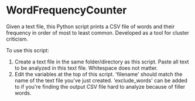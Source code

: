 # WordFrequencyCounter
Given a text file, this Python script prints a CSV file of words and their frequency in order of most to least common. Developed as a tool for cluster criticism.

To use this script:
  1. Create a text file in the same folder/directory as this script. Paste all text to be analyzed in this text file. Whitespace does not matter.
  2. Edit the variables at the top of this script. 'filename' should match the name of the text file you've just created. 'exclude_words' can be added to if you're finding the output CSV file hard to analyze because of filler words.
